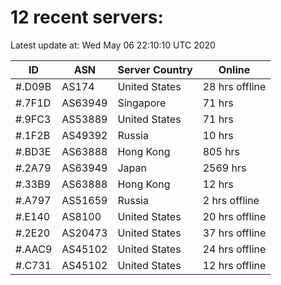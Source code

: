 # 12 recent servers:

Latest update at: Wed May 06 22:10:10 UTC 2020

| ID | ASN | Server Country | Online |
| -- | --- | -------------- | ------ |
| #.D09B | AS174 | United States | 28 hrs offline |
| #.7F1D | AS63949 | Singapore | 71 hrs |
| #.9FC3 | AS53889 | United States | 71 hrs |
| #.1F2B | AS49392 | Russia | 10 hrs |
| #.BD3E | AS63888 | Hong Kong | 805 hrs |
| #.2A79 | AS63949 | Japan | 2569 hrs |
| #.33B9 | AS63888 | Hong Kong | 12 hrs |
| #.A797 | AS51659 | Russia | 2 hrs offline |
| #.E140 | AS8100 | United States | 20 hrs offline |
| #.2E20 | AS20473 | United States | 37 hrs offline |
| #.AAC9 | AS45102 | United States | 24 hrs offline |
| #.C731 | AS45102 | United States | 12 hrs offline |

